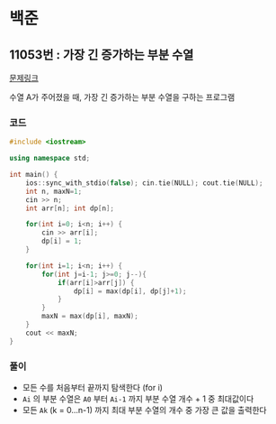# 백준

## 11053번 : 가장 긴 증가하는 부분 수열

[문제링크](https://www.acmicpc.net/problem/11053)

수열 A가 주어졌을 때, 가장 긴 증가하는 부분 수열을 구하는 프로그램


### 코드

```c++
#include <iostream>

using namespace std;

int main() {
    ios::sync_with_stdio(false); cin.tie(NULL); cout.tie(NULL);
    int n, maxN=1;
    cin >> n;
    int arr[n]; int dp[n];

    for(int i=0; i<n; i++) {
        cin >> arr[i];
        dp[i] = 1;
    }

    for(int i=1; i<n; i++) {
        for(int j=i-1; j>=0; j--){
            if(arr[i]>arr[j]) {
                dp[i] = max(dp[i], dp[j]+1);
            }
        }
        maxN = max(dp[i], maxN);
    }
    cout << maxN;
}

```



### 풀이

- 모든 수를 처음부터 끝까지 탐색한다 (for i)
- `Ai` 의 부분 수열은 `A0` 부터 `Ai-1` 까지 부분 수열 개수 + 1 중 최대값이다
- 모든 `Ak` (k = 0...n-1) 까지 최대 부분 수열의 개수 중 가장 큰 값을 출력한다
